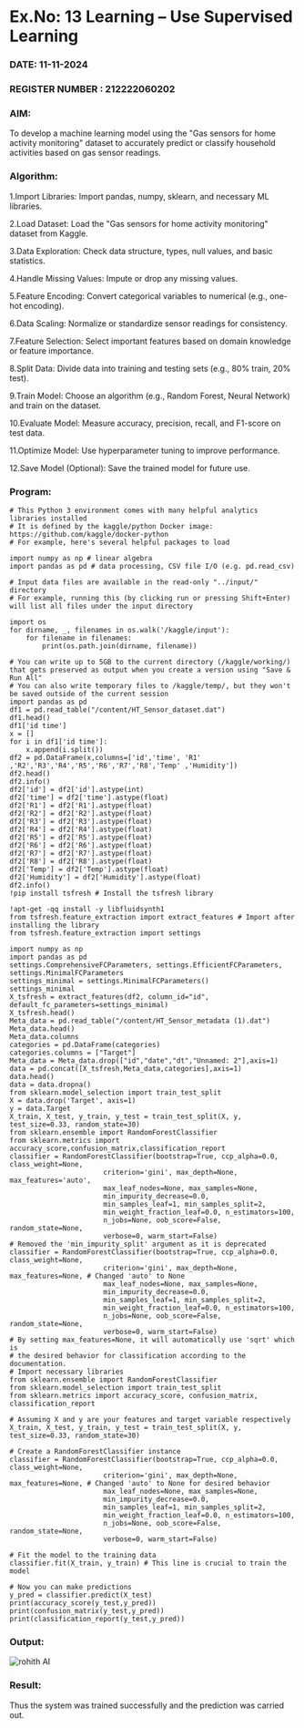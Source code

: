 # Ex.No: 13 Learning – Use Supervised Learning  
### DATE: 11-11-2024                                                                            
### REGISTER NUMBER : 212222060202
### AIM: 
To develop a machine learning model using the "Gas sensors for home activity monitoring" dataset to accurately predict or classify household activities based on gas sensor readings.
###  Algorithm:
1.Import Libraries: Import pandas, numpy, sklearn, and necessary ML libraries.

2.Load Dataset: Load the "Gas sensors for home activity monitoring" dataset from Kaggle.

3.Data Exploration: Check data structure, types, null values, and basic statistics.

4.Handle Missing Values: Impute or drop any missing values.

5.Feature Encoding: Convert categorical variables to numerical (e.g., one-hot encoding).

6.Data Scaling: Normalize or standardize sensor readings for consistency.

7.Feature Selection: Select important features based on domain knowledge or feature importance.

8.Split Data: Divide data into training and testing sets (e.g., 80% train, 20% test).

9.Train Model: Choose an algorithm (e.g., Random Forest, Neural Network) and train on the dataset.

10.Evaluate Model: Measure accuracy, precision, recall, and F1-score on test data.

11.Optimize Model: Use hyperparameter tuning to improve performance.

12.Save Model (Optional): Save the trained model for future use.

### Program:
```
# This Python 3 environment comes with many helpful analytics libraries installed
# It is defined by the kaggle/python Docker image: https://github.com/kaggle/docker-python
# For example, here's several helpful packages to load

import numpy as np # linear algebra
import pandas as pd # data processing, CSV file I/O (e.g. pd.read_csv)

# Input data files are available in the read-only "../input/" directory
# For example, running this (by clicking run or pressing Shift+Enter) will list all files under the input directory

import os
for dirname, _, filenames in os.walk('/kaggle/input'):
    for filename in filenames:
        print(os.path.join(dirname, filename))

# You can write up to 5GB to the current directory (/kaggle/working/) that gets preserved as output when you create a version using "Save & Run All"
# You can also write temporary files to /kaggle/temp/, but they won't be saved outside of the current session
import pandas as pd
df1 = pd.read_table("/content/HT_Sensor_dataset.dat")
df1.head()
df1['id time']
x = []
for i in df1['id time']:
    x.append(i.split())
df2 = pd.DataFrame(x,columns=['id','time', 'R1' ,'R2','R3','R4','R5','R6','R7','R8','Temp' ,'Humidity'])
df2.head()
df2.info()
df2['id'] = df2['id'].astype(int)
df2['time'] = df2['time'].astype(float)
df2['R1'] = df2['R1'].astype(float)
df2['R2'] = df2['R2'].astype(float)
df2['R3'] = df2['R3'].astype(float)
df2['R4'] = df2['R4'].astype(float)
df2['R5'] = df2['R5'].astype(float)
df2['R6'] = df2['R6'].astype(float)
df2['R7'] = df2['R7'].astype(float)
df2['R8'] = df2['R8'].astype(float)
df2['Temp'] = df2['Temp'].astype(float)
df2['Humidity'] = df2['Humidity'].astype(float)
df2.info()
!pip install tsfresh # Install the tsfresh library

!apt-get -qq install -y libfluidsynth1
from tsfresh.feature_extraction import extract_features # Import after installing the library
from tsfresh.feature_extraction import settings

import numpy as np
import pandas as pd
settings.ComprehensiveFCParameters, settings.EfficientFCParameters, settings.MinimalFCParameters
settings_minimal = settings.MinimalFCParameters() 
settings_minimal
X_tsfresh = extract_features(df2, column_id="id", default_fc_parameters=settings_minimal)
X_tsfresh.head()
Meta_data = pd.read_table("/content/HT_Sensor_metadata (1).dat")
Meta_data.head()
Meta_data.columns 
categories = pd.DataFrame(categories)
categories.columns = ["Target"]
Meta_data = Meta_data.drop(["id","date","dt","Unnamed: 2"],axis=1)
data = pd.concat([X_tsfresh,Meta_data,categories],axis=1)
data.head()
data = data.dropna()
from sklearn.model_selection import train_test_split
X = data.drop('Target', axis=1)
y = data.Target
X_train, X_test, y_train, y_test = train_test_split(X, y, test_size=0.33, random_state=30)
from sklearn.ensemble import RandomForestClassifier
from sklearn.metrics import accuracy_score,confusion_matrix,classification_report
classifier = RandomForestClassifier(bootstrap=True, ccp_alpha=0.0, class_weight=None,
                       criterion='gini', max_depth=None, max_features='auto',
                       max_leaf_nodes=None, max_samples=None,
                       min_impurity_decrease=0.0, 
                       min_samples_leaf=1, min_samples_split=2,
                       min_weight_fraction_leaf=0.0, n_estimators=100,
                       n_jobs=None, oob_score=False, random_state=None,
                       verbose=0, warm_start=False) 
# Removed the 'min_impurity_split' argument as it is deprecated
classifier = RandomForestClassifier(bootstrap=True, ccp_alpha=0.0, class_weight=None,
                       criterion='gini', max_depth=None, max_features=None, # Changed 'auto' to None
                       max_leaf_nodes=None, max_samples=None,
                       min_impurity_decrease=0.0, 
                       min_samples_leaf=1, min_samples_split=2,
                       min_weight_fraction_leaf=0.0, n_estimators=100,
                       n_jobs=None, oob_score=False, random_state=None,
                       verbose=0, warm_start=False) 
# By setting max_features=None, it will automatically use 'sqrt' which is 
# the desired behavior for classification according to the documentation.
# Import necessary libraries
from sklearn.ensemble import RandomForestClassifier
from sklearn.model_selection import train_test_split
from sklearn.metrics import accuracy_score, confusion_matrix, classification_report

# Assuming X and y are your features and target variable respectively
X_train, X_test, y_train, y_test = train_test_split(X, y, test_size=0.33, random_state=30)

# Create a RandomForestClassifier instance
classifier = RandomForestClassifier(bootstrap=True, ccp_alpha=0.0, class_weight=None,
                       criterion='gini', max_depth=None, max_features=None, # Changed 'auto' to None for desired behavior
                       max_leaf_nodes=None, max_samples=None,
                       min_impurity_decrease=0.0, 
                       min_samples_leaf=1, min_samples_split=2,
                       min_weight_fraction_leaf=0.0, n_estimators=100,
                       n_jobs=None, oob_score=False, random_state=None,
                       verbose=0, warm_start=False) 

# Fit the model to the training data
classifier.fit(X_train, y_train) # This line is crucial to train the model

# Now you can make predictions
y_pred = classifier.predict(X_test) 
print(accuracy_score(y_test,y_pred))
print(confusion_matrix(y_test,y_pred))
print(classification_report(y_test,y_pred))
```

### Output:
![rohith AI](https://github.com/user-attachments/assets/503e3cd2-21c8-4bc1-a872-16dd9eff76c6)


### Result:
Thus the system was trained successfully and the prediction was carried out.
